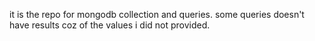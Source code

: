 it is the repo for mongodb collection and queries.
some queries doesn't have results coz of the values i did not provided.